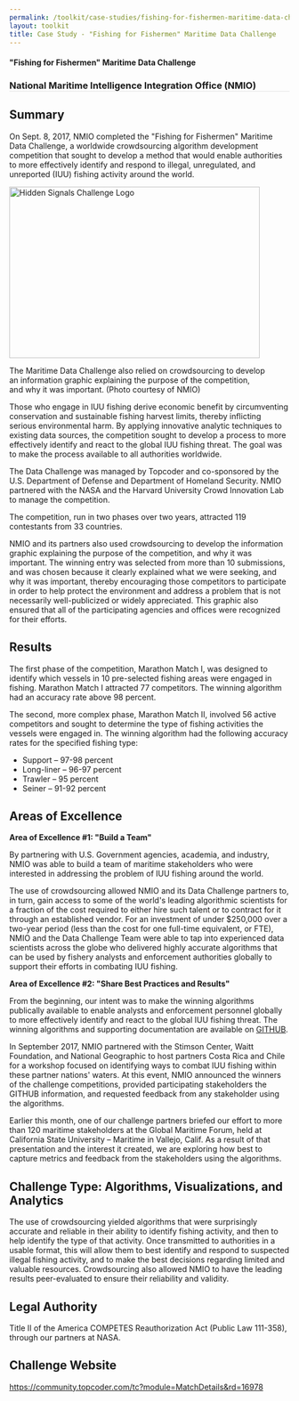 ```yaml
---
permalink: /toolkit/case-studies/fishing-for-fishermen-maritime-data-challenge/
layout: toolkit
title: Case Study - "Fishing for Fishermen" Maritime Data Challenge
---
```

<div class="grid-container padding-bottom-5">
  <div id="page-wrap">
    <div class="usa-grid">
      <article class="portfolio-article usa-prose usa-grid-full" id="9335" itemscope="" itemtype="http://schema.org/CreativeWork">
        <div class="portfolio-item-content">
          <figure class="media-wrap usa-grid-full">
          </figure>
          <section class="article-body-wrap usa-prose desktop:grid-col-9">
            <section class="portfolio-detail-description">
              <div class="body-text clearfix" itemprop="description">
                <h1>"Fishing for Fishermen" Maritime Data Challenge</h1>
                <h3 style="border-bottom: 1px solid #e4e4e4;">National Maritime Intelligence Integration Office (NMIO)</h3>
                <h2>Summary</h2>
                <p class="mt-0">On Sept. 8, 2017, NMIO completed the "Fishing for Fishermen" Maritime Data Challenge, a worldwide crowdsourcing algorithm development competition that sought to develop a method that would enable authorities to more effectively identify and respond to illegal, unregulated, and unreported (IUU) fishing activity around the world.</p>
                <!--Feature Image-->
                <div class="wp-caption alignleft" style="max-width: 460px">
                  <a href="{{ site.baseurl }}/assets/images/toolkit/case-studies/MaritimeDataCaseStudy1-e1515167519649.jpg">
                    <img class="wp-image-9360" src="{{ site.baseurl }}/assets/images/toolkit/case-studies/MaritimeDataCaseStudy1-e1515167519649.jpg" alt="Hidden Signals Challenge Logo" sizes="(max-width: 450px) 100vw, 450px" width="450" height="308" />
                  </a>
                  <p class="wp-caption-text mt-0">The Maritime Data Challenge also relied on crowdsourcing to develop an information graphic explaining the purpose of the competition, and why it was important. (Photo courtesy of NMIO)</p>
                  <!-- <p class="wp-caption-text">Hidden Signals Challenge Logo</p> -->
                </div>
                <p>Those who engage in IUU fishing derive economic benefit by circumventing conservation and sustainable fishing harvest limits, thereby inflicting serious environmental harm. By applying innovative analytic techniques to existing data sources, the competition sought to develop a process to more effectively identify and react to the global IUU fishing threat. The goal was to make the process available to all authorities worldwide.</p>
                <p>The Data Challenge was managed by Topcoder and co-sponsored by the U.S. Department of Defense and Department of Homeland Security.  NMIO partnered with the NASA and the Harvard University Crowd Innovation Lab to manage the competition.</p>
                <p>The competition, run in two phases over two years, attracted 119 contestants from 33 countries.</p>
                <p>NMIO and its partners also used crowdsourcing to develop the information graphic explaining the purpose of the competition, and why it was important. The winning entry was selected from more than 10 submissions, and was chosen because it clearly explained what we were seeking, and why it was important, thereby encouraging those competitors to participate in order to help protect the environment and address a problem that is not necessarily well-publicized or widely appreciated. This graphic also ensured that all of the participating agencies and offices were recognized for their efforts.</p>
                <h2>Results</h2>
                <p>The first phase of the competition, Marathon Match I, was designed to identify which vessels in 10 pre-selected fishing areas were engaged in fishing. Marathon Match I attracted 77 competitors. The winning algorithm had an accuracy rate above 98 percent.</p>
                <p>The second, more complex phase, Marathon Match II, involved 56 active competitors and sought to determine the type of fishing activities the vessels were engaged in. The winning algorithm had the following accuracy rates for the specified fishing type:</p>
                <ul>
                  <li><span style="font-weight: 400;">Support – 97-98 percent</span></li>
                  <li><span style="font-weight: 400;">Long-liner – 96-97 percent</span></li>
                  <li><span style="font-weight: 400;">Trawler – 95 percent</span></li>
                  <li><span style="font-weight: 400;">Seiner – 91-92 percent</span></li>
                </ul>
                <h2>Areas of Excellence</h2>
                <p><strong>Area of Excellence #1: "Build a Team"</strong></p>
                <p>By partnering with U.S. Government agencies, academia, and industry, NMIO was able to build a team of maritime stakeholders who were interested in addressing the problem of IUU fishing around the world.</p>
                <p>The use of crowdsourcing allowed NMIO and its Data Challenge partners to, in turn, gain access to some of the world's leading algorithmic scientists for a fraction of the cost required to either hire such talent or to contract for it through an established vendor. For an investment of under $250,000 over a two-year period (less than the cost for one full-time equivalent, or FTE), NMIO and the Data Challenge Team were able to tap into experienced data scientists across the globe who delivered highly accurate algorithms that can be used by fishery analysts and enforcement authorities globally to support their efforts in combating IUU fishing.</p>
                <p><strong>Area of Excellence #2: "Share Best Practices and Results"</strong></p>
                <p>From the beginning, our intent was to make the winning algorithms publically available to enable analysts and enforcement personnel globally to more effectively identify and react to the global IUU fishing threat. The winning algorithms and supporting documentation are available on <a href="https://github.com/NASA-Tournament-Lab/National-Maritime-Intelligence-Integration-Office-NMIO-Fishing-for-Fishermen"><span style="border: none;">GITHUB</span></a>.</p>
                <p>In September 2017, NMIO partnered with the Stimson Center, Waitt Foundation, and National Geographic to host partners Costa Rica and Chile for a workshop focused on identifying ways to combat IUU fishing within these partner nations' waters. At this event, NMIO announced the winners of the challenge competitions, provided participating stakeholders the GITHUB information, and requested feedback from any stakeholder using the algorithms.</p>
                <p>Earlier this month, one of our challenge partners briefed our effort to more than 120 maritime stakeholders at the Global Maritime Forum, held at California State University – Maritime in Vallejo, Calif. As a result of that presentation and the interest it created, we are exploring how best to capture metrics and feedback from the stakeholders using the algorithms.</p>
                <h2>Challenge Type: Algorithms, Visualizations, and Analytics</h2>
                <p>The use of crowdsourcing yielded algorithms that were surprisingly accurate and reliable in their ability to identify fishing activity, and then to help identify the type of that activity. Once transmitted to authorities in a usable format, this will allow them to best identify and respond to suspected illegal fishing activity, and to make the best decisions regarding limited and valuable resources. Crowdsourcing also allowed NMIO to have the leading results peer-evaluated to ensure their reliability and validity.</p>
                <h2>Legal Authority</h2>
                <p>Title II of the America COMPETES Reauthorization Act (Public Law 111-358), through our partners at NASA.</p>
                <h2>Challenge Website</h2>
                <p><a href="https://community.topcoder.com/tc?module=MatchDetails&amp;rd=16978">https://community.topcoder.com/tc?module=MatchDetails&amp;rd=16978</a></p>
              </div>
            </section>
          </section>
        </div>
      </article>
    </div>
  </div>
</div>